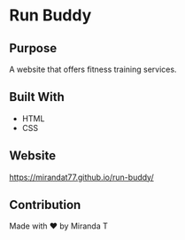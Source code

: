 # Run Buddy

## Purpose
A website that offers fitness training services.

## Built With
* HTML
* CSS

## Website
https://mirandat77.github.io/run-buddy/

## Contribution
Made with ❤️ by Miranda T
